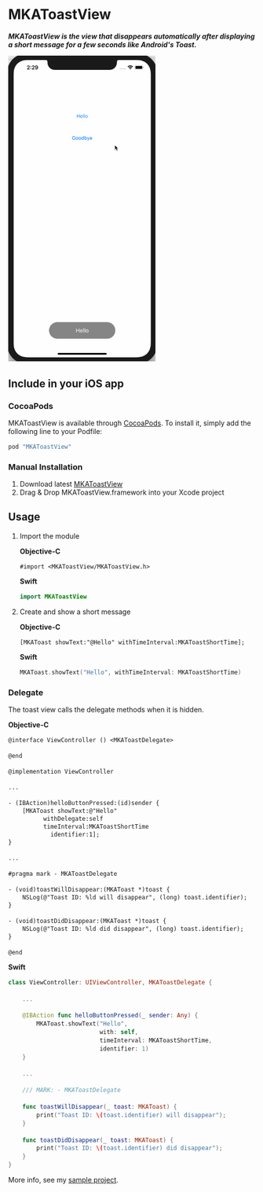 MKAToastView
===

***MKAToastView is the view that disappears automatically after displaying a short message for a few seconds like Android's Toast.***

<img src="./README/images/sample1.gif" width="300">

## Include in your iOS app

### CocoaPods

MKAToastView is available through [CocoaPods](http://cocoapods.org). To install
it, simply add the following line to your Podfile:

```ruby
pod "MKAToastView"
```

### Manual Installation

1. Download latest [MKAToastView](https://github.com/HituziANDO/MKAToastView/releases)
1. Drag & Drop MKAToastView.framework into your Xcode project

## Usage

1. Import the module
	
	**Objective-C**
	
	```objc
	#import <MKAToastView/MKAToastView.h>
	```

	**Swift**
	
	```swift
	import MKAToastView
	```

1. Create and show a short message
	
	**Objective-C**
	
	```objc
	[MKAToast showText:"@Hello" withTimeInterval:MKAToastShortTime];
	```
	
	**Swift**
	
	```swift
	MKAToast.showText("Hello", withTimeInterval: MKAToastShortTime)
	```
	
### Delegate

The toast view calls the delegate methods when it is hidden.
 
**Objective-C**

```objc
@interface ViewController () <MKAToastDelegate>

@end

@implementation ViewController

...

- (IBAction)helloButtonPressed:(id)sender {
    [MKAToast showText:@"Hello"
          withDelegate:self
          timeInterval:MKAToastShortTime
            identifier:1];
}

...

#pragma mark - MKAToastDelegate

- (void)toastWillDisappear:(MKAToast *)toast {
    NSLog(@"Toast ID: %ld will disappear", (long) toast.identifier);
}

- (void)toastDidDisappear:(MKAToast *)toast {
    NSLog(@"Toast ID: %ld did disappear", (long) toast.identifier);
}

@end
```

**Swift**

```swift
class ViewController: UIViewController, MKAToastDelegate {
    
    ...
    
    @IBAction func helloButtonPressed(_ sender: Any) {
        MKAToast.showText("Hello",
                          with: self,
                          timeInterval: MKAToastShortTime,
                          identifier: 1)
    }
    
    ...
    
    /// MARK: - MKAToastDelegate
    
    func toastWillDisappear(_ toast: MKAToast) {
        print("Toast ID: \(toast.identifier) will disappear");
    }
    
    func toastDidDisappear(_ toast: MKAToast) {
        print("Toast ID: \(toast.identifier) did disappear");
    }
}
```

More info, see my [sample project](https://github.com/HituziANDO/MKAToastView/tree/master/Sample).
